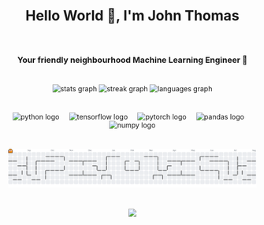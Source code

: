 <br clear="both">

<h1 align="center">Hello World 🙋, I'm John Thomas</h1>

###

<br clear="both">

<h3 align="center">Your friendly neighbourhood Machine Learning Engineer 🤖</h3>

###

<br clear="both">

<div align="center">
  <img src="https://github-readme-stats.vercel.app/api?username=john-thomas-ml&hide_title=false&hide_rank=true&show_icons=true&include_all_commits=true&count_private=true&disable_animations=false&theme=apprentice&locale=en&hide_border=false" height="150" alt="stats graph"  />
  <img src="https://streak-stats.demolab.com?user=john-thomas-ml&locale=en&mode=daily&theme=apprentice&hide_border=false&border_radius=5" height="150" alt="streak graph"  />
  <img src="https://github-readme-stats.vercel.app/api/top-langs?username=john-thomas-ml&locale=en&hide_title=false&layout=compact&card_width=320&langs_count=5&theme=apprentice&hide_border=false" height="150" alt="languages graph"  />
</div>

###

<br clear="both">

<div align="center">
  <img src="https://cdn.jsdelivr.net/gh/devicons/devicon/icons/python/python-original.svg" height="30" alt="python logo"  />
  <img width="12" />
  <img src="https://cdn.jsdelivr.net/gh/devicons/devicon/icons/tensorflow/tensorflow-original.svg" height="30" alt="tensorflow logo"  />
  <img width="12" />
  <img src="https://cdn.jsdelivr.net/gh/devicons/devicon/icons/pytorch/pytorch-original.svg" height="30" alt="pytorch logo"  />
  <img width="12" />
  <img src="https://cdn.jsdelivr.net/gh/devicons/devicon/icons/pandas/pandas-original.svg" height="30" alt="pandas logo"  />
  <img width="12" />
  <img src="https://cdn.jsdelivr.net/gh/devicons/devicon/icons/numpy/numpy-original.svg" height="30" alt="numpy logo"  />
</div>

###

<br clear="both">

<picture>
  <source media="(prefers-color-scheme: dark)" srcset="https://raw.githubusercontent.com/john-thomas-ml/john-thomas-ml/output/pacman-contribution-graph-dark.svg">
  <source media="(prefers-color-scheme: light)" srcset="https://raw.githubusercontent.com/john-thomas-ml/john-thomas-ml/output/pacman-contribution-graph.svg">
  <img alt="pacman contribution graph" src="https://raw.githubusercontent.com/john-thomas-ml/john-thomas-ml/output/pacman-contribution-graph.svg">
</picture>

###

<br clear="both">

<div align="center">
  <img src="https://profile-counter.glitch.me/john-thomas-ml/count.svg?"  />
</div>

###

